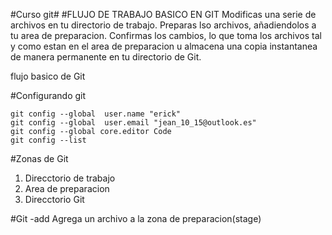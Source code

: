 #Curso git#
#FLUJO DE TRABAJO BASICO EN GIT
Modificas una serie de archivos en tu directorio de trabajo.
Preparas lso archivos, añadiendolos a tu area de preparacion.
Confirmas los cambios, lo que toma los archivos tal y como estan en el area de preparacion u almacena una copia instantanea de manera permanente en tu directorio de Git.

flujo basico de Git

#Configurando git
```
git config --global  user.name "erick"
git config --global  user.email "jean_10_15@outlook.es"
git config --global core.editor Code
git config --list
```
#Zonas de Git
1. Direcctorio de trabajo
2. Area de preparacion
3. Direcctorio Git

#Git -add
Agrega un archivo a la zona de preparacion(stage)